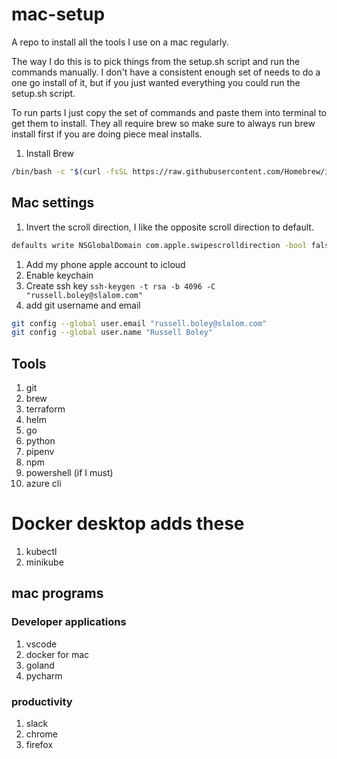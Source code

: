 # mac-setup
A repo to install all the tools I use on a mac regularly.

The way I do this is to pick things from the setup.sh script and run the commands manually. I don't have a consistent enough set of needs to do a one go install of it, but if you just wanted everything you could run the setup.sh script.

To run parts I just copy the set of commands and paste them into terminal to get them to install. They all require brew so make sure to always run brew install first if you are doing piece meal installs.

1. Install Brew 

``` bash
/bin/bash -c "$(curl -fsSL https://raw.githubusercontent.com/Homebrew/install/master/install.sh)"
```


## Mac settings

1. Invert the scroll direction, I like the opposite scroll direction to default.

``` bash
defaults write NSGlobalDomain com.apple.swipescrolldirection -bool false
```

1. Add my phone apple account to icloud
1. Enable keychain
1. Create ssh key `ssh-keygen -t rsa -b 4096 -C "russell.boley@slalom.com"`
1. add git username and email

```bash
git config --global user.email "russell.boley@slalom.com"
git config --global user.name "Russell Boley"
```

## Tools

1. git
1. brew
1. terraform
1. helm
1. go
1. python
1. pipenv
1. npm
1. powershell (if I must)
1. azure cli

# Docker desktop adds these
1. kubectl
1. minikube

## mac programs

### Developer applications

1. vscode
1. docker for mac
1. goland
1. pycharm

### productivity

1. slack
1. chrome
1. firefox
